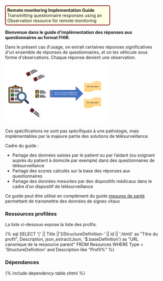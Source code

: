 <p style="padding: 5px; border-radius: 5px; border: 2px solid maroon; background: #ffffe6; width: 65%">
<b>Remote monitoring Implementation Guide</b> Transmitting questionnaire responses using an Observation resource for remote monitoring<br>
</p>

<B>Bienvenue dans le guide d'implémentation des réponses aux questionnaires au format FHIR.</B>
  
Dans le présent cas d'usage, on extrait certaines réponses significatives d'un ensemble de réponses de questionnaires, et on les véhicule sous forme d'observations. Chaque réponse devient une observation.
  
<div class="figure" style="width:65%;">
    <img src="UserCase1.png" alt="UserCase" title="UserCase">
</div>
  
Ces spécifications ne sont pas spécifiques à une pathologie, mais implémentables par la majeure partie des solutions de télésurveillance.
  
Cadre du guide :

* Partage des données saisies par le patient ou par l’aidant (ou soignant auprès du patient à domicile par exemple) dans des questionnaires de télésurveillance
* Partage des scores calculés sur la base des réponses aux questionnaires
* Partage des données mesurées par des dispositifs médicaux dans le cadre d’un dispositif de télésurveillance

Ce guide peut être utilisé en complément du guide [mesures de santé](https://interop.esante.gouv.fr/ig/fhir/mesures) permettant de transmettre des données de signes vitaux

### Ressources profilées

La liste ci-dessous expose la liste des profils.

{% sql SELECT '[' || Title ||'](StructureDefinition-' || id || '.html)' as "Titre du profil", Description, json_extract(Json, '$.baseDefinition') as "URL canonique de la ressource parent" FROM Resources WHERE Type = 'StructureDefinition' and Description like "Profil%" %}

### Dépendances

{% include dependency-table.xhtml %}
